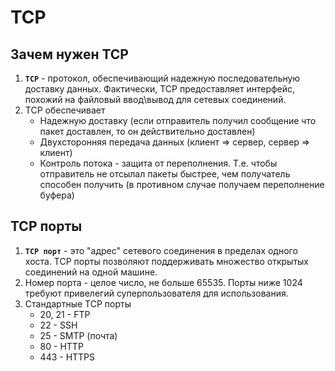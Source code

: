 # TCP

## Зачем нужен TCP
1. **`TCP`** - протокол, обеспечивающий надежную последовательную доставку данных. Фактически, TCP предоставляет интерфейс, похожий на файловый ввод\вывод для сетевых соединений.
1. TCP обеспечивает
    * Надежную доставку (если отправитель получил сообщение что пакет доставлен, то он действительно доставлен)
    * Двухсторонняя передача данных (клиент => сервер, сервер => клиент)
    * Контроль потока - защита от переполнения. Т.е. чтобы отправитель не отсылал пакеты быстрее, чем получатель способен получить (в противном случае получаем переполнение буфера)

## TCP порты
1. **`TCP порт`** - это "адрес" сетевого соединения в пределах одного хоста. TCP порты позволяют поддерживать множество открытых соединений на одной машине.
1. Номер порта - целое число, не больше 65535. Порты ниже 1024 требуют привелегий суперпользователя для использования.
1. Стандартные TCP порты
    * 20, 21 - FTP
    * 22 - SSH
    * 25 - SMTP (почта)
    * 80 - HTTP
    * 443 - HTTPS
